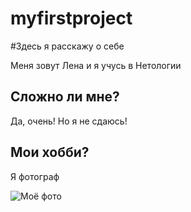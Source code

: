 # myfirstproject
#Здесь я расскажу о себе

Меня зовут Лена и я учусь в Нетологии
## Сложно ли мне?

Да, очень! Но я не сдаюсь!
## Мои хобби?

Я фотограф 

![Моё фото](https://drive.google.com/file/d/1MbptEA_rZ3vRuEG742vsLzsyHt5u7etL/view?usp=drive_link)

